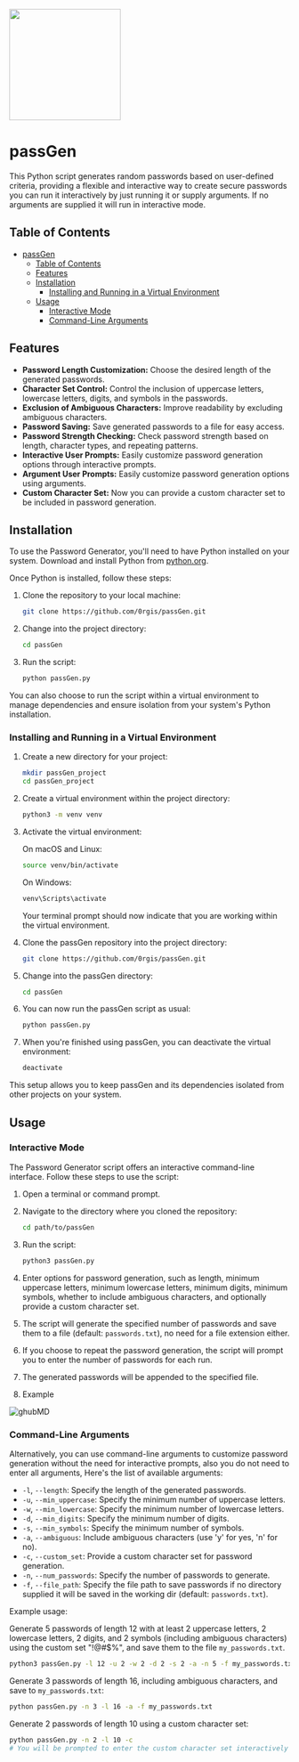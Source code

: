 <!-- <img src="https://github.com/0rgis/passGen/assets/31127560/a5e323f5-c0a4-454f-842c-bca583050cbe" width="200"/><br> -->
<!-- ![oie_jpg](https://github.com/0rgis/passGen/assets/31127560/009d9573-c958-4908-953d-86a9e4276f67" ) -->
<img src="https://github.com/0rgis/passGen/assets/31127560/009d9573-c958-4908-953d-86a9e4276f67" width="200"/><br>

# passGen

This Python script generates random passwords based on user-defined criteria, providing a flexible and interactive way to create secure passwords you can run it interactively by just running it or supply arguments.
If no arguments are supplied it will run in interactive mode.

## Table of Contents

- [passGen](#passgen)
  - [Table of Contents](#table-of-contents)
  - [Features](#features)
  - [Installation](#installation)
    - [Installing and Running in a Virtual Environment](#installing-and-running-in-a-virtual-environment)
  - [Usage](#usage)
    - [Interactive Mode](#interactive-mode)
    - [Command-Line Arguments](#command-line-arguments)

## Features

- **Password Length Customization:** Choose the desired length of the generated passwords.
- **Character Set Control:** Control the inclusion of uppercase letters, lowercase letters, digits, and symbols in the passwords.
- **Exclusion of Ambiguous Characters:** Improve readability by excluding ambiguous characters.
- **Password Saving:** Save generated passwords to a file for easy access.
- **Password Strength Checking:** Check password strength based on length, character types, and repeating patterns.
- **Interactive User Prompts:** Easily customize password generation options through interactive prompts.
- **Argument User Prompts:** Easily customize password generation options using arguments.
- **Custom Character Set:** Now you can provide a custom character set to be included in password generation.

## Installation

To use the Password Generator, you'll need to have Python installed on your system. Download and install Python from [python.org](https://www.python.org/downloads/).

Once Python is installed, follow these steps:

1. Clone the repository to your local machine:

   ```bash
   git clone https://github.com/0rgis/passGen.git
   ```

2. Change into the project directory:

   ```bash
   cd passGen
   ```

3. Run the script:

   ```bash
   python passGen.py
   ```

You can also choose to run the script within a virtual environment to manage dependencies and ensure isolation from your system's Python installation.

### Installing and Running in a Virtual Environment

1. Create a new directory for your project:

   ```bash
   mkdir passGen_project
   cd passGen_project
   ```

2. Create a virtual environment within the project directory:

   ```bash
   python3 -m venv venv
   ```

3. Activate the virtual environment:

   On macOS and Linux:

   ```bash
   source venv/bin/activate
   ```

   On Windows:

   ```bash
   venv\Scripts\activate
   ```

   Your terminal prompt should now indicate that you are working within the virtual environment.

4. Clone the passGen repository into the project directory:

   ```bash
   git clone https://github.com/0rgis/passGen.git
   ```

5. Change into the passGen directory:

   ```bash
   cd passGen
   ```

6. You can now run the passGen script as usual:

   ```bash
   python passGen.py
   ```

7. When you're finished using passGen, you can deactivate the virtual environment:

   ```bash
   deactivate
   ```

This setup allows you to keep passGen and its dependencies isolated from other projects on your system.

## Usage

### Interactive Mode

The Password Generator script offers an interactive command-line interface. Follow these steps to use the script:

1. Open a terminal or command prompt.

2. Navigate to the directory where you cloned the repository:

   ```bash
   cd path/to/passGen
   ```

3. Run the script:

   ```bash
   python3 passGen.py
   ```
4. Enter options for password generation, such as length, minimum uppercase letters, minimum lowercase letters, minimum digits, minimum symbols, whether to include ambiguous characters, and optionally provide a custom character set.

5. The script will generate the specified number of passwords and save them to a file (default: `passwords.txt`), no need for a file extension either.

6. If you choose to repeat the password generation, the script will prompt you to enter the number of passwords for each run.

7. The generated passwords will be appended to the specified file.

8. Example

![ghubMD](https://github.com/0rgis/passGen/assets/31127560/5b5f6c09-58bc-4e14-ab7b-4147238ec3dd)

### Command-Line Arguments

Alternatively, you can use command-line arguments to customize password generation without the need for interactive prompts, also you do not need to enter all arguments, Here's the list of available arguments:

- `-l`, `--length`: Specify the length of the generated passwords.
- `-u`, `--min_uppercase`: Specify the minimum number of uppercase letters.
- `-w`, `--min_lowercase`: Specify the minimum number of lowercase letters.
- `-d`, `--min_digits`: Specify the minimum number of digits.
- `-s`, `--min_symbols`: Specify the minimum number of symbols.
- `-a`, `--ambiguous`: Include ambiguous characters (use 'y' for yes, 'n' for no).
- `-c`, `--custom_set`: Provide a custom character set for password generation.
- `-n`, `--num_passwords`: Specify the number of passwords to generate.
- `-f`, `--file_path`: Specify the file path to save passwords if no directory supplied it will be saved in the working dir (default: `passwords.txt`).

Example usage:

Generate 5 passwords of length 12 with at least 2 uppercase letters, 2 lowercase letters, 2 digits, and 2 symbols (including ambiguous characters) using the custom set "!@#$%", and save them to the file `my_passwords.txt`.
```bash
python3 passGen.py -l 12 -u 2 -w 2 -d 2 -s 2 -a -n 5 -f my_passwords.txt
```
Generate 3 passwords of length 16, including ambiguous characters, and save to `my_passwords.txt`:
```sh
python passGen.py -n 3 -l 16 -a -f my_passwords.txt
```
Generate 2 passwords of length 10 using a custom character set:
```sh
python passGen.py -n 2 -l 10 -c
# You will be prompted to enter the custom character set interactively
```
